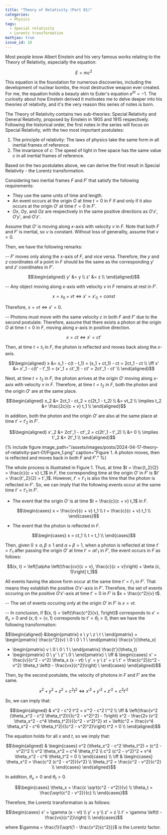 ```yaml
---
title: "Theory of Relativity (Part 01)"
categories:
  - Physics
tags:
  - Special relativity
  - Lorentz transformation
mathjax: true
issue_id: 10
---
```


Most people know Albert Einstein and his very famous works relating to the Theory of Relativity, especially the equation:

$$
E = mc^2
$$

This equation is the foundation for numerous discoveries, including the development of nuclear bombs, the most destructive weapon ever created.
For me, the equation holds a beauty akin to Euler's equation $e^{i \pi} = -1$.
The curiosity about how Einstein derived it motivates me to delve deeper into his theories of relativity, and it's the very reason this series of notes is born.

The Theory of Relativity contains two sub-theories: Special Relativity and General Relativity, proposed by Einstein in 1905 and 1915 respectively.
Following the historical order, the first notes in the series will focus on Special Relativity, with the two most important postulates:
1. The principle of relativity: The laws of physics take the same form in all inertial frames of reference.
2. The invariance of $c$: The speed of light in free space has the same value $c$ in all inertial frames of reference.

Based on the two postulates above, we can derive the first result in Special Relativity - the Lorentz transformation.

Considering two inertial frames $F$ and $F'$ that satisfy the following requirements:
- They use the same units of time and length.
- An event occurs at the origin $O$ at time $t = 0$ in $F$ if and only if it also occurs at the origin $O'$ at time $t' = 0$ in $F'$.
- $Ox$, $Oy$, and $Oz$ are respectively in the same positive directions as $O'x'$, $O'y'$, and $O'z'$.

Assume that $O'$ is moving along $x$-axis with velocity $v$ in $F$.
Note that both $F$ and $F'$ is inertial, so $v$ is constant.
Without loss of generality, assume that $v > 0$.

Then, we have the following remarks:

-- $F'$ moves only along the $x$-axis of $F$, and vice versa.
Therefore, the $y$ and $z$ coordinates of a point in $F$ should be the same as the corresponding $y'$ and $z'$ coordinates in $F'$.

$$\begin{aligned}
y' &= y \\
z' &= z \\
\end{aligned}$$

-- Any object moving along $x$-axis with velocity $v$ in $F$ remains at rest in $F'$.

$$
x = x_0 + vt \iff x' = x'_0 = const
$$

Therefore, $x = vt \iff x' = 0$.

-- Photons must move with the same velocity $c$ in both $F$ and $F'$ due to the second postulate.
Therefore, assume that there exists a photon at the origin $O$ at time $t = 0$ in $F$, moving along $x$-axis in positive direction.

$$
x = ct \iff x' = ct'
$$

Then, at time $t = t_1$ in $F$, the photon is reflected and moves back along the $x$-axis.

$$\begin{aligned}
x &= x_1 - c(t - t_1) = (x_1 + ct_1) - ct = 2ct_1 - ct \\
\iff x' &= x'_1 - c(t' - t'_1) = (x'_1 + ct'_1) - ct' = 2ct'_1 - ct' \\
\end{aligned}$$

Next, at time $t = t_2$ in $F$, the photon arrives at the origin $O'$ moving along $x$-axis with velocity $v$ in $F$.
Therefore, at time $t = t_2$ in $F$, both the photon and the origin $O'$ are at the same place.

$$\begin{aligned}
x_2 &= 2ct_1 - ct_2 = c(2t_1 - t_2) \\
&= vt_2 \\
\implies t_2 &= \frac{2c}{c + v} t_1 \\
\end{aligned}$$

In addition, both the photon and the origin $O'$ are also at the same place at time $t' = t'_2$ in $F'$.

$$\begin{aligned}
x'_2 &= 2ct'_1 - ct'_2 = c(2t'_1 - t'_2) \\
&= 0 \\
\implies t'_2 &= 2t'_1 \\
\end{aligned}$$

{% include figure image_path="/assets/images/posts/2024-04-17-theory-of-relativity-part-01/Figure_1.png" caption="Figure 1. A photon moves, then is reflected and moves back in both $F$ and $F'$." %}

The whole process is illustrated in Figure 1.
Thus, at time $t = \frac{t_2}{2} = \frac{c}{c + v} t_1$ in $F$, the corresponding time at the origin $O'$ in $F'$ is $t' = \frac{t'_2}{2} = t'_1$.
However, $t' = t'_1$ is also the time that the photon is reflected in $F'$.
So, we can imply that the following events occur at the same time $t' = t'_1$ in $F'$.

- The event that the origin $O'$ is at time $t = \frac{c}{c + v} t_1$ in $F$.

$$\begin{cases}
x = \frac{cv}{c + v} t_1 \\
t = \frac{c}{c + v} t_1 \\
\end{cases}$$

- The event that the photon is reflected in $F$.

$$\begin{cases}
x = ct_1 \\
t = t_1 \\
\end{cases}$$

Then, given $0 \leq \alpha, \beta \leq 1$ and $\alpha + \beta = 1$, when a photon is reflected at time $t' = t'_1$ after passing the origin $O'$ at time $t' = \alpha t'_1$ in $F'$, the event occurs in $F$ as follows:

$$(x, t) = \left[\alpha \left(\frac{cv}{c + v}, \frac{c}{c + v}\right) + \beta (c, 1)\right] t_1$$

All events having the above form occur at the same time $t' = t'_1$ in $F'$.
That means they establish the positive $O'x'$-axis in $F'$.
Therefore, the set of events occuring on the positive $O'x'$-axis at time $t' = 0$ in $F'$ is $x = \frac{c^2}{v} t$.

-- The set of events occuring only at the origin $O'$ in $F'$ is $x = vt$.

-- In conclusion, if $(x, t) = \left(\frac{c^2}{v}, 1\right)$ corresponds to $x' = \theta_x > 0$ and $(x, t) = (v, 1)$ corresponds to $t' = \theta_t > 0$, then we have the following transformation:

$$\begin{aligned}
&\begin{pmatrix}
x \\
y \\
z \\
t \\
\end{pmatrix}
= \begin{pmatrix}
\frac{c^2}{v} \\
0 \\
0 \\
1 \\
\end{pmatrix} \frac{x'}{\theta_x}
+ \begin{pmatrix}
v \\
0 \\
0 \\
1 \\
\end{pmatrix} \frac{t'}{\theta_t}
+ \begin{pmatrix}
0 \\
y' \\
z' \\
0 \\
\end{pmatrix} \\
\iff & \begin{cases}
x' = \frac{v}{c^2 - v^2} \theta_x (x - vt) \\
y' = y \\
z' = z \\
t' = \frac{c^2}{c^2 - v^2} \theta_t \left(t - \frac{vx}{c^2}\right) \\
\end{cases}
\end{aligned}$$

Then, by the second postulate, the velocity of photons in $F$ and $F'$ are the same.

$$x^2 + y^2 + z^2 = c^2 t^2 \iff x'^2 + y'^2 + z'^2 = c^2 t'^2$$

So, we can imply that:

$$\begin{aligned}
& x^2 - c^2 t^2 = x'^2 - c^2 t'^2 \\
\iff & \left(\frac{v^2 (\theta_x^2 - c^2 \theta_t^2)}{(c^2 - v^2)^2} - 1\right) x^2 - \frac{2v (v^2 \theta_x^2 - c^4 \theta_t^2)}{(c^2 - v^2)^2} xt + \left(c^2 + \frac{v^4 \theta_x^2 - c^6 \theta_t^2}{(c^2 - v^2)^2}\right) t^2 = 0 \\
\end{aligned}$$

The equation holds for all $x$ and $t$, so we imply that:

$$\begin{aligned}
& \begin{cases}
v^2 (\theta_x^2 - c^2 \theta_t^2) = (c^2 - v^2)^2 \\
v^2 \theta_x^2 = c^4 \theta_t^2 \\
c^2 (c^2 - v^2)^2 + v^4 \theta_x^2 - c^6 \theta_t^2 = 0 \\
\end{cases} \\
\iff & \begin{cases}
\theta_x^2 = \frac{c^2 (c^2 - v^2)}{v^2} \\
\theta_t^2 = \frac{c^2 - v^2}{c^2} \\
\end{cases}
\end{aligned}$$

In addition, $\theta_x > 0$ and $\theta_t > 0$.

$$\begin{cases}
\theta_x = \frac{c \sqrt{c^2 - v^2}}{v} \\
\theta_t = \frac{\sqrt{c^2 - v^2}}{c} \\
\end{cases}$$

Therefore, the Lorentz transformation is as follows:

$$\begin{cases}
x' = \gamma (x - vt) \\
y' = y \\
z' = z \\
t' = \gamma \left(t - \frac{vx}{c^2}\right) \\
\end{cases}$$

where $\gamma = \frac{1}{\sqrt{1 - \frac{v^2}{c^2}}}$ is the Lorentz factor.
